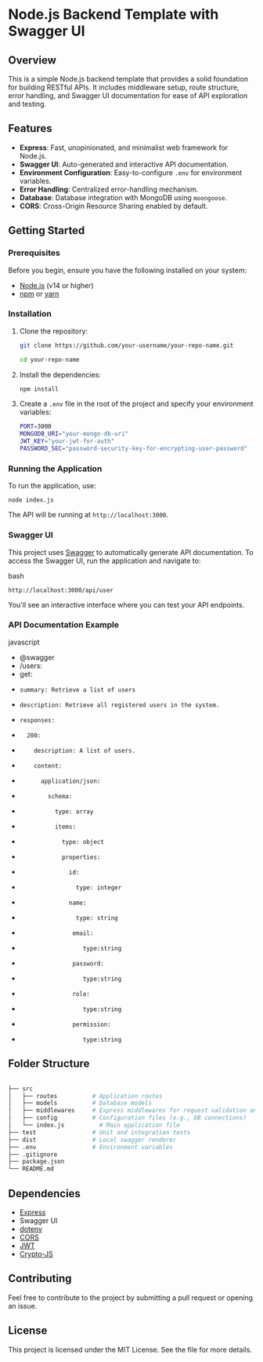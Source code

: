 Node.js Backend Template with Swagger UI
========================================

Overview
--------

This is a simple Node.js backend template that provides a solid foundation for building RESTful APIs. It includes middleware setup, route structure, error handling, and Swagger UI documentation for ease of API exploration and testing.

Features
--------

-   **Express**: Fast, unopinionated, and minimalist web framework for Node.js.
-   **Swagger UI**: Auto-generated and interactive API documentation.
-   **Environment Configuration**: Easy-to-configure `.env` for environment variables.
-   **Error Handling**: Centralized error-handling mechanism.
-   **Database**: Database integration with MongoDB using `moongoose`.
-   **CORS**: Cross-Origin Resource Sharing enabled by default.

Getting Started
---------------

### Prerequisites

Before you begin, ensure you have the following installed on your system:

-   [Node.js](https://nodejs.org/) (v14 or higher)
-   [npm](https://www.npmjs.com/) or [yarn](https://yarnpkg.com/)

### Installation

1.  Clone the repository:

    ```bash
    git clone https://github.com/your-username/your-repo-name.git
    ```
    
    ```bash
    cd your-repo-name
    ```

2.  Install the dependencies:

    ```bash
    npm install
    ```

3.  Create a `.env` file in the root of the project and specify your environment variables:

    ```bash
    PORT=3000
    MONGODB_URI="your-mongo-db-uri"
    JWT_KEY="your-jwt-for-auth"
    PASSWORD_SEC="password-security-key-for-encrypting-user-password"
    ```

### Running the Application

To run the application, use:

    node index.js

The API will be running at `http://localhost:3000`.

### Swagger UI

This project uses [Swagger](https://swagger.io/) to automatically generate API documentation. To access the Swagger UI, run the application and navigate to:

bash

`http://localhost:3000/api/user`

You'll see an interactive interface where you can test your API endpoints.

### API Documentation Example

javascript


 * @swagger
 * /users:
 *   get:
 *     summary: Retrieve a list of users
 *     description: Retrieve all registered users in the system.
 *     responses:
 *       200:
 *         description: A list of users.
 *         content:
 *           application/json:
 *             schema:
 *               type: array
 *               items:
 *                 type: object
 *                 properties:
 *                   id:
 *                     type: integer
 *                   name:
 *                     type: string
*                    email:
*                       type:string
*                    password:
*                       type:string
*                    role:
*                       type:string
*                    permission:
*                       type:string

Folder Structure
----------------

```bash

├── src
│   ├── routes          # Application routes
│   ├── models          # Database models
│   ├── middlewares     # Express middlewares for request validation and more
│   ├── config          # Configuration files (e.g., DB connections)
│   └── index.js          # Main application file
├── test                # Unit and integration tests
├── dist                # Local swagger renderer 
├── .env                # Environment variables
├── .gitignore
├── package.json
└── README.md
```

Dependencies
------------

-   [Express](https://expressjs.com/)
-   Swagger UI
-   [dotenv](https://github.com/motdotla/dotenv)
-   [CORS](https://github.com/expressjs/cors)
-   [JWT](https://github.com/auth0/node-jsonwebtoken)
-   [Crypto-JS](https://github.com/brix/crypto-js)

Contributing
------------

Feel free to contribute to the project by submitting a pull request or opening an issue.

License
-------

This project is licensed under the MIT License. See the <LICENSE> file for more details.